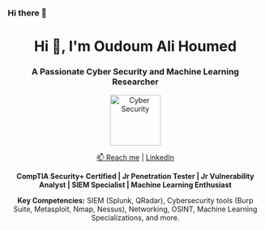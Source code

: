 ### Hi there 👋

<h1 align="center">Hi 👋, I'm Oudoum Ali Houmed</h1>
<h3 align="center">A Passionate Cyber Security and Machine Learning Researcher</h3>

<p align="center">
  <img src="cyber-securi![DALL·E 2023-11-22 14 54 57 - A sleek and modern professional profile design for Oudoum Ali Houmed, focusing on cyber security, machine learning, and IT skills  The design features](https://github.com/OudoumAlihoumed/OudoumAlihoumed/assets/135204733/f11ea23f-7041-4f14-86f8-1db98daaa91e)
ty-related-image.jpg" alt="Cyber Security" width="100"/>
</p>

<p align="center">
  <a href="mailto:oudoumali23@gmail.com">📫 Reach me</a> | 
  <a href="https://www.linkedin.com/in/oudoum-ali-houmed-73444422b">LinkedIn</a>
</p>

<p align="center">
  <strong>CompTIA Security+ Certified | Jr Penetration Tester | Jr Vulnerability Analyst | SIEM Specialist | Machine Learning Enthusiast</strong>
</p>



<p align="center">
  <strong>Key Competencies:</strong>
  SIEM (Splunk, QRadar), Cybersecurity tools (Burp Suite, Metasploit, Nmap, Nessus), Networking, OSINT, Machine Learning Specializations, and more.
</p>



